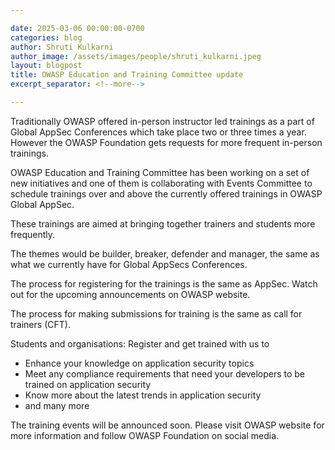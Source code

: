 ```yaml
---

date: 2025-03-06 00:00:00-0700
categories: blog
author: Shruti Kulkarni
author_image: /assets/images/people/shruti_kulkarni.jpeg
layout: blogpost
title: OWASP Education and Training Committee update
excerpt_separator: <!--more-->

---
```


Traditionally OWASP offered in-person instructor led trainings as a part of Global AppSec Conferences which take place two or three times a year.
However the OWASP Foundation gets requests for more frequent in-person trainings.

OWASP Education and Training Committee has been working on a set of new initiatives and one of them is collaborating with
Events Committee to schedule trainings over and above the currently offered trainings in OWASP Global AppSec.

<!--more-->

These trainings are aimed at bringing together trainers and students more frequently.

The themes would be builder, breaker, defender and manager, the same as what we currently have for Global AppSecs Conferences.

The process for registering for the trainings is the same as AppSec. Watch out for the upcoming announcements on OWASP website.

The process for making submissions for training is the same as call for trainers (CFT).

Students and organisations: Register and get trained with us to
* Enhance your knowledge on application security topics
* Meet any compliance requirements that need your developers to be trained on application security
* Know more about the latest trends in application security
* and many more 

The training events will be announced soon. Please visit OWASP website for more information and follow OWASP Foundation on social media.
